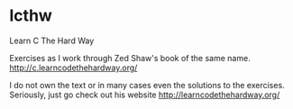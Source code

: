 lcthw
=====

Learn C The Hard Way

Exercises as I work through Zed Shaw's book of the same name.
http://c.learncodethehardway.org/ 

I do not own the text or in many cases even the solutions to the exercises.
Seriously, just go check out his website http://learncodethehardway.org/

